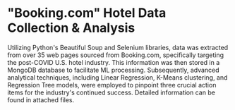 # "Booking.com" Hotel Data Collection & Analysis

Utilizing Python's Beautiful Soup and Selenium libraries, data was extracted from over 35 web pages sourced from Booking.com, specifically targeting the post-COVID U.S. hotel industry. This information was then stored in a MongoDB database to facilitate ML processing. Subsequently, advanced analytical techniques, including Linear Regression, K-Means clustering, and Regression Tree models, were employed to pinpoint three crucial action items for the industry's continued success. Detailed information can be found in attached files.
